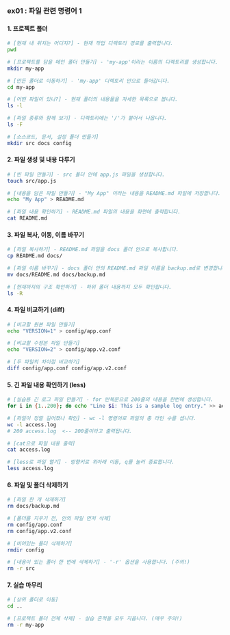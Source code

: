 ### ex01 : 파일 관련 명령어 1

#### 1\. 프로젝트 폴더

```bash
# [현재 내 위치는 어디지?] - 현재 작업 디렉토리 경로를 출력합니다.
pwd

# [프로젝트를 담을 메인 폴더 만들기] - 'my-app'이라는 이름의 디렉토리를 생성합니다.
mkdir my-app

# [만든 폴더로 이동하기] - 'my-app' 디렉토리 안으로 들어갑니다.
cd my-app

# [어떤 파일이 있나?] - 현재 폴더의 내용물을 자세한 목록으로 봅니다.
ls -l

# [파일 종류와 함께 보기] - 디렉토리에는 '/'가 붙어서 나옵니다.
ls -F

# [소스코드, 문서, 설정 폴더 만들기]
mkdir src docs config
```

#### 2\. 파일 생성 및 내용 다루기

```bash
# [빈 파일 만들기] - src 폴더 안에 app.js 파일을 생성합니다.
touch src/app.js

# [내용을 담은 파일 만들기] - "My App" 이라는 내용을 README.md 파일에 저장합니다.
echo "My App" > README.md

# [파일 내용 확인하기] - README.md 파일의 내용을 화면에 출력합니다.
cat README.md
```

#### 3\. 파일 복사, 이동, 이름 바꾸기

```bash
# [파일 복사하기] - README.md 파일을 docs 폴더 안으로 복사합니다.
cp README.md docs/

# [파일 이름 바꾸기] - docs 폴더 안의 README.md 파일 이름을 backup.md로 변경합니다.
mv docs/README.md docs/backup.md

# [현재까지의 구조 확인하기] - 하위 폴더 내용까지 모두 확인합니다.
ls -R
```

#### 4\. 파일 비교하기 (diff)

```bash
# [비교할 원본 파일 만들기]
echo "VERSION=1" > config/app.conf

# [비교할 수정본 파일 만들기]
echo "VERSION=2" > config/app.v2.conf

# [두 파일의 차이점 비교하기]
diff config/app.conf config/app.v2.conf
```

#### 5\. 긴 파일 내용 확인하기 (less)

```bash
# [실습용 긴 로그 파일 만들기] - for 반복문으로 200줄의 내용을 한번에 생성합니다.
for i in {1..200}; do echo "Line $i: This is a sample log entry." >> access.log; done

# [파일이 정말 길어졌나 확인] - wc -l 명령어로 파일의 총 라인 수를 셉니다.
wc -l access.log
# 200 access.log  <-- 200줄이라고 출력됩니다.

# [cat으로 파일 내용 출력]
cat access.log

# [less로 파일 열기] - 방향키로 위아래 이동, q를 눌러 종료합니다.
less access.log
```

#### 6\. 파일 및 폴더 삭제하기

```bash
# [파일 한 개 삭제하기]
rm docs/backup.md

# [폴더를 지우기 전, 안의 파일 먼저 삭제]
rm config/app.conf
rm config/app.v2.conf

# [비어있는 폴더 삭제하기]
rmdir config

# [내용이 있는 폴더 한 번에 삭제하기] - '-r' 옵션을 사용합니다. (주의!)
rm -r src
```

#### 7\. 실습 마무리

```bash
# [상위 폴더로 이동]
cd ..

# [프로젝트 폴더 전체 삭제] - 실습 흔적을 모두 지웁니다. (매우 주의!)
rm -r my-app
```